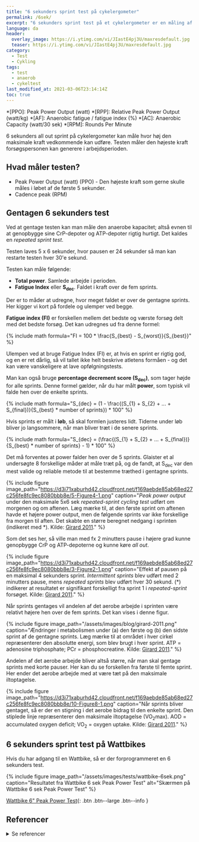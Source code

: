 ```yaml
---
title: "6 sekunders sprint test på cykelergometer"
permalink: /6sek/
excerpt: "6 sekunders sprint test på et cykelergometer er en måling af den maksimale sprint kapacitet. Når testen gentages, så fortæller den noget om den anaerobe kapacitet og evnen til at genoplade det eksplosive system."
language: da
header:
  overlay_image: https://i.ytimg.com/vi/JIastE4pj3U/maxresdefault.jpg
  teaser: https://i.ytimg.com/vi/JIastE4pj3U/maxresdefault.jpg
category:
  - Test
  - Cykling
tags:
  - test
  - anaerob
  - cykeltest
last_modified_at: 2021-03-06T23:14:14Z
toc: true
---
```


*[PPO]: Peak Power Output (watt)
*[RPP]: Relative Peak Power Output (watt/kg)
*[AF]: Anaerobic fatigue / fatigue index (%)
*[AC]: Anaerobic Capacity (watt/30 sek)
*[RPM]: Rounds Per Minute

6 sekunders all out sprint på cykelergometer kan måle hvor høj den maksimale kraft vedkommende kan udføre. Testen måler den højeste kraft forsøgspersonen kan generere i arbejdsperioden.

## Hvad måler testen?

- Peak Power Output (watt) (PPO) - Den højeste kraft som gerne skulle måles i løbet af de første 5 sekunder.
- Cadence peak (RPM)

## Gentagen 6 sekunders test

Ved at gentage testen kan man måle den anaerobe kapacitet; altså evnen til at genopbygge sine CrP-depoter og ATP-depoter rigtig hurtigt. Det kaldes en _repeated sprint test_.

Testen laves 5 x 6 sekunder, hvor pausen er 24 sekunder så man kan restarte testen hver 30'e sekund. 

Testen kan måle følgende:

- **Total power**. Samlede arbejde i perioden.
- **Fatigue Index** eller **S<sub>dec</sub>**. Faldet i kraft over de fem sprints.

Der er to måder at udregne, hvor meget faldet er over de gentagne sprints. Her kigger vi kort på fordele og ulemper ved begge.

**Fatigue index (FI)** er forskellen mellem det bedste og værste forsøg delt med det bedste forsøg. Det kan udregnes ud fra denne formel:

{% include math formula="FI = 100 * \frac{S_{best} - S_{worst}}{S_{best}}" %}

Ulempen ved at bruge Fatigue Index (FI) er, at hvis en sprint er rigtig god, og en er ret dårlig, så vil tallet ikke helt beskrive atletens formåen - og det kan være vanskeligere at lave opfølgningstests.

Man kan også bruge **percentage decrement score (S<sub>dec</sub>)**, som tager højde for alle sprints. Denne formel gælder, når du har målt **power**, som typisk vil falde hen over de enkelte sprints.

{% include math formula="S_{dec} = (1 - \frac{(S_{1} + S_{2} + ... + S_{final})}{S_{best} * number of sprints}) * 100" %}

Hvis sprints er målt i **løb**, så skal formlen justeres lidt. Tiderne under løb bliver jo langsommere, når man bliver træt i de senere sprints.

{% include math formula="S_{dec} = (\frac{(S_{1} + S_{2} + ... + S_{final})}{S_{best} * number of sprints} - 1) * 100" %}

Det må forventes at power falder hen over de 5 sprints. Glaister et al undersøgte 8 forskellige måder at måle træt på, og de fandt, at S<sub>dec</sub> var den mest valide og reliable metode til at bestemme træthed i gentagne sprints.

{% include figure image_path="https://d3i71xaburhd42.cloudfront.net/f169aebde85ab68ed27c256fe8fc9ec8080bbb8e/5-Figure4-1.png" caption="_Peak power output_ under den maksimale 5x6 sek _repeated-sprint cycling test_ udført om morgenen og om aftenen. Læg mærke til, at den første sprint om aftenen havde et højere power output, men de følgende sprints var ikke forskellige fra morgen til aften. Det skabte en større beregnet nedgang i sprinten (indikeret med *). Kilde: [Girard 2011](https://www.researchgate.net/publication/51513211_Repeated-Sprint_Ability_Part_I_Factors_Contributing_to_Fatigue)." %}

Som det ses her, så ville man med fx 2 minutters pause i højere grad kunne genopbygge CrP og ATP-depoterne og kunne køre _all out_.

{% include figure image_path="https://d3i71xaburhd42.cloudfront.net/f169aebde85ab68ed27c256fe8fc9ec8080bbb8e/3-Figure2-1.png" caption="Effekt af pausen på en maksimal 4 sekunders sprint. _Intermittent sprints_ blev udført med 2 minutters pause, mens _repeated sprints_ blev udført hver 30 sekund. (*) indikerer at resultatet er signifikant forskelligt fra sprint 1 i _repeated-sprint_ forsøget. Kilde: [Girard 2011](https://www.researchgate.net/publication/51513211_Repeated-Sprint_Ability_Part_I_Factors_Contributing_to_Fatigue)." %}

Når sprints gentages vil andelen af det aerobe arbejde i sprinten være relativt højere hen over de fem sprints. Det kan vises i denne figur.

{% include figure image_path="/assets/images/blog/girard-2011.png" caption="Ændringer i metabolismen under (a) den første og (b) den sidste sprint af de gentagne sprints. Læg mærke til at området i hver cirkel repræsenterer den absolutte energi, som blev brugt i hver sprint. ATP = adenosine triphosphate; PCr = phosphocreatine. Kilde: [Girard 2011](https://www.researchgate.net/publication/51513211_Repeated-Sprint_Ability_Part_I_Factors_Contributing_to_Fatigue)." %}

Andelen af det aerobe arbejde bliver altså større, når man skal gentage sprints med korte pauser. Her kan du se forskellen fra første til femte sprint. Her ender det aerobe arbejde med at være tæt på den maksimale iltoptagelse.

{% include figure image_path="https://d3i71xaburhd42.cloudfront.net/f169aebde85ab68ed27c256fe8fc9ec8080bbb8e/10-Figure8-1.png" caption="Når sprints bliver gentaget, så er der en stigning i det aerobe bidrag til den enkelte sprint. Den stiplede linje repræsenterer den maksimale iltoptagelse (VO<sub>2</sub>max). AOD = accumulated oxygen deficit; VO<sub>2</sub> = oxygen uptake. Kilde: [Girard 2011](https://www.researchgate.net/publication/51513211_Repeated-Sprint_Ability_Part_I_Factors_Contributing_to_Fatigue)." %}

## 6 sekunders sprint test på Wattbikes

Hvis du har adgang til en Wattbike, så er der forprogrammeret en 6 sekunders test.

{% include figure image_path="/assets/images/tests/wattbike-6sek.png" caption="Resultatet fra Wattbike 6 sek Peak Power Test" alt="Skærmen på Wattbike 6 sek Peak Power Test" %}

[Wattbike 6" Peak Power Test](https://support.wattbike.com/hc/en-gb/articles/115002920469-The-6-Second-Peak-Power-Test){: .btn .btn--large .btn--info }

## Referencer

<details markdown="1">
  <summary>Se referencer</summary>

- Herbert, Peter, Nick Sculthorpe, Julien Baker, og Fergal Grace. “Validation of a Six Second Cycle Test for the Determination of Peak Power Output”. Research in sports medicine (Print) 23 (27. februar 2015): 1–11. <https://doi.org/10.1080/15438627.2015.1005294>.
- Bishop D, Spencer M, Duffield R, Lawrence S. (2001) The validity of a repeated sprint ability test. J Sci Med Sport. 2001 Mar;4(1):19-29.
- Published in Sports medicine 2011. Repeated-Sprint Ability — Part I. Olivier Girard, A Mendez-villanueva, David Bishop. <https://www.researchgate.net/publication/51513211_Repeated-Sprint_Ability_Part_I_Factors_Contributing_to_Fatigue>
</details>
